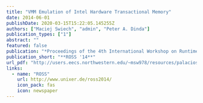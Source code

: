 ```yaml
---
title: "VMM Emulation of Intel Hardware Transactional Memory"
date: 2014-06-01
publishDate: 2020-03-15T15:22:05.145255Z
authors: ["Maciej Swiech", "admin", "Peter A. Dinda"]
publication_types: ["1"]
abstract: ""
featured: false
publication: "*Proceedings of the 4th International Workshop on Runtime and Operating Systems for Supercomputers (ROSS 2014)*"
publication_short: "**ROSS '14**"
url_pdf: "http://users.eecs.northwestern.edu/~msw978/resources/palacios-htm.pdf"
links:
  - name: "ROSS"
    url: http://www.unixer.de/ross2014/
    icon_pack: fas
    icon: newspaper
---
```


